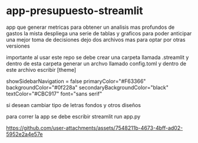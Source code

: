 # app-presupuesto-streamlit
app que generar metricas para obtener un analisis mas profundos de gastos 
la mista despliega una serie de tablas y graficos para poder anticipar una mejor toma de decisiones
dejo dos archivos mas para optar por otras versiones

importante al usar este repo 
se debe crear una carpeta llamada .streamlit
y dentro de esta carpeta generar un archvo llamado config.toml
y dentro de este archivo escribir
[theme]

showSidebarNavigation = false
primaryColor="#F63366"
backgroundColor="#0f228a"
secondaryBackgroundColor="black"
textColor="#CBC917"
font="sans serif"

si desean cambiar tipo de letras fondos y otros diseños 

para correr la app se debe escribir 
streamlit run app.py 


https://github.com/user-attachments/assets/7548211b-4673-4bff-ad02-5952e2a4e57e




